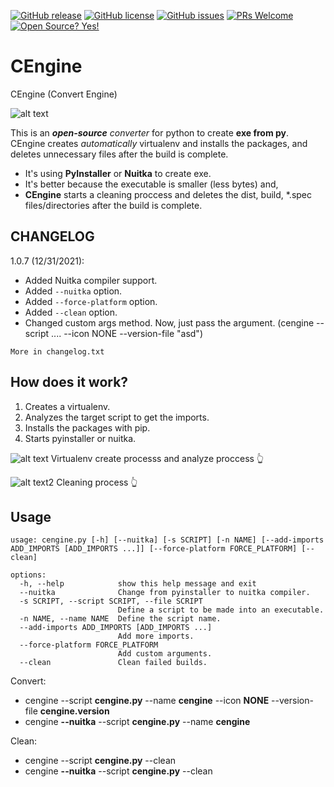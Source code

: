 [![GitHub release](https://img.shields.io/github/release/Da4ndo/CEngine)](https://gitHub.com/Da4ndo/CEngine/releases/)
[![GitHub license](https://img.shields.io/github/license/Da4ndo/CEngine)](https://github.com/Da4ndo/CEngine/blob/master/LICENSE)
[![GitHub issues](https://img.shields.io/github/issues/Da4ndo/CEngine)](https://GitHub.com/Da4ndo/CEngine/issues/)
[![PRs Welcome](https://img.shields.io/badge/PRs-welcome-brightgreen.svg?style=flat-square)](http://makeapullrequest.com)
[![Open Source? Yes!](https://badgen.net/badge/Open%20Source%20%3F/Yes%21/blue?icon=github)](https://github.com/Da4ndo/CEngine)

# CEngine

CEngine (Convert Engine)

![alt text](https://github.com/Mesteri05/CEngine/blob/main/images/cengine.icon.jpg)

This is an ***open-source*** *converter* for python to create **exe from py**. CEngine creates *automatically* virtualenv and installs the packages, and deletes unnecessary files after the build is complete.

- It's using **PyInstaller** or **Nuitka** to create exe. 
- It's better because the executable is smaller (less bytes) and,
- **CEngine** starts a cleaning proccess and deletes the dist, build, *.spec files/directories after the build is complete.

## CHANGELOG

1.0.7 (12/31/2021):

- Added Nuitka compiler support.
- Added `--nuitka` option.
- Added `--force-platform` option.
- Added `--clean` option.
- Changed custom args method. Now, just pass the argument. (cengine --script .... --icon NONE --version-file "asd")

`More in changelog.txt`

## How does it work?

1. Creates a virtualenv.
2. Analyzes the target script to get the imports.
3. Installs the packages with pip.
4. Starts pyinstaller or nuitka.

![alt text](https://github.com/Mesteri05/CEngine/blob/main/images/running_in_console.png)
Virtualenv create processs and analyze proccess 👆

![alt text2](https://github.com/Mesteri05/CEngine/blob/main/images/running_in_console2.png)
Cleaning process 👆

## Usage

```
usage: cengine.py [-h] [--nuitka] [-s SCRIPT] [-n NAME] [--add-imports ADD_IMPORTS [ADD_IMPORTS ...]] [--force-platform FORCE_PLATFORM] [--clean]

options:
  -h, --help            show this help message and exit
  --nuitka              Change from pyinstaller to nuitka compiler.
  -s SCRIPT, --script SCRIPT, --file SCRIPT
                        Define a script to be made into an executable.
  -n NAME, --name NAME  Define the script name.
  --add-imports ADD_IMPORTS [ADD_IMPORTS ...]
                        Add more imports.
  --force-platform FORCE_PLATFORM
                        Add custom arguments.
  --clean               Clean failed builds.

```
Convert: 

- cengine --script **cengine.py** --name **cengine** --icon **NONE** --version-file **cengine.version**
- cengine **--nuitka** --script **cengine.py** --name **cengine**

Clean:

- cengine --script **cengine.py** --clean
- cengine **--nuitka** --script **cengine.py** --clean